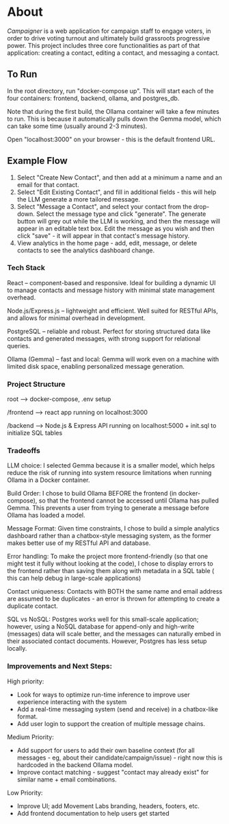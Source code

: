 # About
 *Campaigner* is a web application for campaign staff to engage voters, in order to drive voting turnout and ultimately build grassroots progressive power. 
 This project includes three core functionalities as part of that application: creating a contact, editing a contact, and messaging a contact.

## To Run

In the root directory, run "docker-compose up". This will start each of the four containers: frontend, backend, ollama, and postgres_db.

Note that during the first build, the Ollama container will take a few minutes to run. This is because it automatically pulls down the Gemma model, which can take some time (usually around 2-3 minutes). 

Open "localhost:3000" on your browser - this is the default frontend URL. 

## Example Flow

1. Select "Create New Contact", and then add at a minimum a name and an email for that contact.
2. Select "Edit Existing Contact", and fill in additional fields - this will help the LLM generate a more tailored message.
3. Select "Message a Contact", and select your contact from the drop-down. Select the message type and click "generate". The generate button will grey out while the LLM is working, and then the message will appear in an editable text box. Edit the message as you wish and then click "save" - it will appear in that contact's message history.
4. View analytics in the home page - add, edit, message, or delete contacts to see the analytics dashboard change. 


### Tech Stack

React – component-based and responsive. Ideal for building a dynamic UI to manage contacts and message history with minimal state management overhead.

Node.js/Express.js – lightweight and efficient. Well suited for RESTful APIs, and allows for minimal overhead in development.

PostgreSQL – reliable and robust. Perfect for storing structured data like contacts and generated messages, with strong support for relational queries.

Ollama (Gemma) – fast and local: Gemma will work even on a machine with limited disk space, enabling personalized message generation. 

### Project Structure

root --> docker-compose, .env setup

/frontend --> react app running on localhost:3000

/backend --> Node.js & Express API running on localhost:5000 + init.sql to initialize SQL tables

### Tradeoffs

LLM choice: I selected Gemma because it is a smaller model, which helps reduce the risk of running into system resource limitations when running Ollama in a Docker container.

Build Order: I chose to build Ollama BEFORE the frontend (in docker-compose), so that the frontend cannot be accessed until Ollama has pulled Gemma. This prevents a user from trying to generate a message before Ollama has loaded a model. 

Message Format: Given time constraints, I chose to build a simple analytics dashboard rather than a chatbox-style messaging system, as the former makes better use of my RESTful API and database. 

Error handling: To make the project more frontend-friendly (so that one might test it fully without looking at the code), I chose to display errors to the frontend rather than saving them along with metadata in a SQL table ( this can help debug in large-scale applications)

Contact uniqueness: Contacts with BOTH the same name and email address are assumed to be duplicates - an error is thrown for attempting to create a duplicate contact. 

SQL vs NoSQL: Postgres works well for this small-scale application; however, using a NoSQL database for append-only and high-write (messages) data will scale better, and the messages can naturally embed in their associated contact documents. However, Postgres has less setup locally. 

### Improvements and Next Steps: 

High priority: 

- Look for ways to optimize run-time inference to improve user experience interacting with the system
- Add a real-time messaging system (send and receive) in a chatbox-like format.
- Add user login to support the creation of multiple message chains.

Medium Priority: 

- Add support for users to add their own baseline context (for all messages - eg, about their candidate/campaign/issue) - right now this is hardcoded in the backend Ollama model. 
- Improve contact matching - suggest "contact may already exist" for similar name + email combinations.

Low Priority: 

- Improve UI; add Movement Labs branding, headers, footers, etc.
- Add frontend documentation to help users get started
